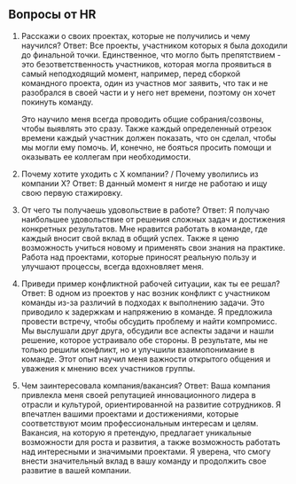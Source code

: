 ## Вопросы от HR

1. Расскажи о своих проектах, которые не получились и чему научился?
   Ответ:
   Все проекты, участником которых я была доходили до финальной точки. Единственное, что могло быть препятствием - это безответственность участников, которая могла проявиться в самый неподходящий момент, например, перед сборкой командного проекта, один из участнов мог заявить, что так и не разобрался в своей части и у него нет времени, поэтому он хочет покинуть команду.

   Это научило меня всегда проводить общие собрания/созвоны, чтобы выявлять это сразу. Также каждый определенный отрезок времени каждый участник должен показать, что он сделал, чтобы мы могли ему помочь. И, конечно, не бояться просить помощи и оказывать ее коллегам при необходимости.

2. Почему хотите уходить с Х компании? / Почему уволились из компании Х?
   Ответ:
   В данный момент я нигде не работаю и ищу свою первую стажировку.

3. От чего ты получаешь удовольствие в работе?
   Ответ:
   Я получаю наибольшее удовольствие от решения сложных задач и достижения конкретных результатов. Мне нравится работать в команде, где каждый вносит свой вклад в общий успех. Также я ценю возможность учиться новому и применять свои знания на практике. Работа над проектами, которые приносят реальную пользу и улучшают процессы, всегда вдохновляет меня.

4. Приведи пример конфликтной рабочей ситуации, как ты ее решал?
   Ответ:
   В одном из проектов у нас возник конфликт с участником команды из-за различий в подходах к выполнению задачи. Это приводило к задержкам и напряжению в команде. Я предложила провести встречу, чтобы обсудить проблему и найти компромисс. Мы выслушали друг друга, обсудили все аспекты задачи и нашли решение, которое устраивало обе стороны. В результате, мы не только решили конфликт, но и улучшили взаимопонимание в команде. Этот опыт научил меня важности открытого общения и уважения к мнению всех участников группы.

5. Чем заинтересовала компания/вакансия?
   Ответ:
   Ваша компания привлекла меня своей репутацией инновационного лидера в отрасли и культурой, ориентированной на развитие сотрудников. Я впечатлен вашими проектами и достижениями, которые соответствуют моим профессиональным интересам и целям. Вакансия, на которую я претендую, предлагает уникальные возможности для роста и развития, а также возможность работать над интересными и значимыми проектами. Я уверена, что смогу внести значительный вклад в вашу команду и продолжить свое развитие в вашей компании.

